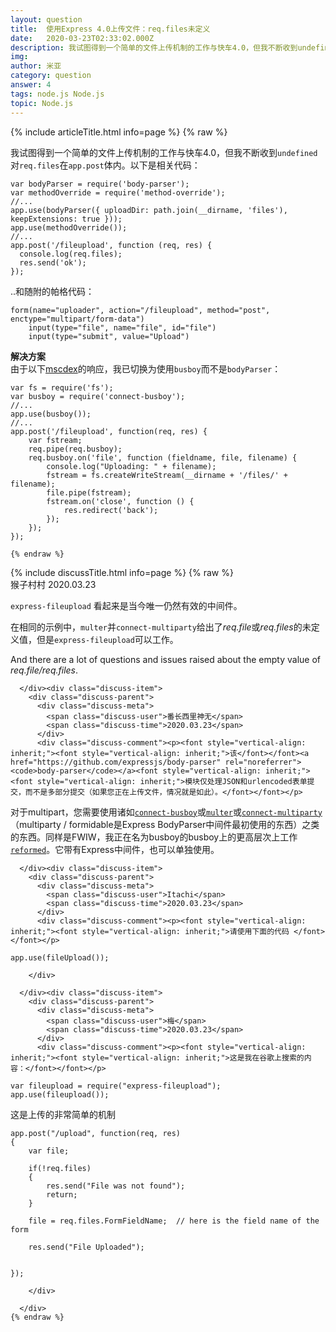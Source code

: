 ```yaml
---
layout: question
title:  使用Express 4.0上传文件：req.files未定义
date:   2020-03-23T02:33:02.000Z
description: 我试图得到一个简单的文件上传机制的工作与快车4.0，但我不断收到undefined对req.files在app.post体内。以下是相关代码：var ...
img: 
author: 米亚
category: question
answer: 4
tags: node.js Node.js
topic: Node.js
---
```

<div class="article-root">
  <div class="article">
    {% include articleTitle.html info=page %}
    {% raw %}
    <div class="article-content"><p><font style="vertical-align: inherit;"><font style="vertical-align: inherit;">我试图得到一个简单的文件上传机制的工作与快车4.0，但我不断收到</font></font><code>undefined</code><font style="vertical-align: inherit;"><font style="vertical-align: inherit;">对</font></font><code>req.files</code><font style="vertical-align: inherit;"><font style="vertical-align: inherit;">在</font></font><code>app.post</code><font style="vertical-align: inherit;"><font style="vertical-align: inherit;">体内。</font><font style="vertical-align: inherit;">以下是相关代码：</font></font></p>

<pre><code>var bodyParser = require('body-parser');<font></font>
var methodOverride = require('method-override');<font></font>
//...<font></font>
app.use(bodyParser({ uploadDir: path.join(__dirname, 'files'), keepExtensions: true })); <font></font>
app.use(methodOverride()); <font></font>
//...<font></font>
app.post('/fileupload', function (req, res) {<font></font>
  console.log(req.files); <font></font>
  res.send('ok'); <font></font>
}); <font></font>
</code></pre>

<p><font style="vertical-align: inherit;"><font style="vertical-align: inherit;">..和随附的帕格代码： </font></font></p>

<pre><code>form(name="uploader", action="/fileupload", method="post", enctype="multipart/form-data")<font></font>
    input(type="file", name="file", id="file")<font></font>
    input(type="submit", value="Upload")<font></font>
</code></pre>

<p><strong><font style="vertical-align: inherit;"><font style="vertical-align: inherit;">解决方案</font></font></strong><br><font style="vertical-align: inherit;"><font style="vertical-align: inherit;"> 
由于</font><font style="vertical-align: inherit;">以下</font></font><a href="https://stackoverflow.com/users/2050455/mscdex"><font style="vertical-align: inherit;"><font style="vertical-align: inherit;">mscdex</font></font></a><font style="vertical-align: inherit;"><font style="vertical-align: inherit;">的响应</font><font style="vertical-align: inherit;">，我已切换为使用</font></font><code>busboy</code><font style="vertical-align: inherit;"><font style="vertical-align: inherit;">而不是</font></font><code>bodyParser</code><font style="vertical-align: inherit;"><font style="vertical-align: inherit;">：</font></font></p>

<pre><code>var fs = require('fs');<font></font>
var busboy = require('connect-busboy');<font></font>
//...<font></font>
app.use(busboy()); <font></font>
//...<font></font>
app.post('/fileupload', function(req, res) {<font></font>
    var fstream;<font></font>
    req.pipe(req.busboy);<font></font>
    req.busboy.on('file', function (fieldname, file, filename) {<font></font>
        console.log("Uploading: " + filename); <font></font>
        fstream = fs.createWriteStream(__dirname + '/files/' + filename);<font></font>
        file.pipe(fstream);<font></font>
        fstream.on('close', function () {<font></font>
            res.redirect('back');<font></font>
        });<font></font>
    });<font></font>
});<font></font>
</code></pre></div>
    {% endraw %}
  </div>

  <div class="discuss-wrapper">
    {% include discussTitle.html info=page %}
    {% raw %}
    <div class="discuss-item">
        <div class="discuss-parent">
          <div class="discuss-meta">
            <span class="discuss-user">猴子村村</span>
            <span class="discuss-time">2020.03.23</span>
          </div>
          <div class="discuss-comment"><p><code>express-fileupload</code><font style="vertical-align: inherit;"><font style="vertical-align: inherit;"> 看起来是当今唯一仍然有效的中间件。</font></font></p>

<p><font style="vertical-align: inherit;"><font style="vertical-align: inherit;">在相同的示例中，</font></font><code>multer</code><font style="vertical-align: inherit;"><font style="vertical-align: inherit;">并</font></font><code>connect-multiparty</code><font style="vertical-align: inherit;"><font style="vertical-align: inherit;">给出了</font></font><em><font style="vertical-align: inherit;"><font style="vertical-align: inherit;">req.file</font></font></em><font style="vertical-align: inherit;"><font style="vertical-align: inherit;">或</font></font><em><font style="vertical-align: inherit;"><font style="vertical-align: inherit;">req.files</font></font></em><font style="vertical-align: inherit;"><font style="vertical-align: inherit;">的未定义值</font><font style="vertical-align: inherit;">，但是</font></font><code>express-fileupload</code><font style="vertical-align: inherit;"><font style="vertical-align: inherit;">可以工作。</font></font></p>

<p>And there are a lot of questions and issues raised about the empty value of <em>req.file/req.files</em>.</p></div>
        </div>
        
      </div><div class="discuss-item">
        <div class="discuss-parent">
          <div class="discuss-meta">
            <span class="discuss-user">番长西里神无</span>
            <span class="discuss-time">2020.03.23</span>
          </div>
          <div class="discuss-comment"><p><font style="vertical-align: inherit;"><font style="vertical-align: inherit;">该</font></font><a href="https://github.com/expressjs/body-parser" rel="noreferrer"><code>body-parser</code></a><font style="vertical-align: inherit;"><font style="vertical-align: inherit;">模块仅处理JSON和urlencoded表单提交，而不是多部分提交（如果您正在上传文件，情况就是如此）。</font></font></p>

<p><font style="vertical-align: inherit;"><font style="vertical-align: inherit;">对于multipart，您需要使用诸如</font></font><a href="https://github.com/mscdex/connect-busboy" rel="noreferrer"><code>connect-busboy</code></a><font style="vertical-align: inherit;"><font style="vertical-align: inherit;">或</font></font><a href="https://github.com/expressjs/multer" rel="noreferrer"><code>multer</code></a><font style="vertical-align: inherit;"><font style="vertical-align: inherit;">或</font></font><a href="https://github.com/andrewrk/connect-multiparty" rel="noreferrer"><code>connect-multiparty</code></a><font style="vertical-align: inherit;"><font style="vertical-align: inherit;">（multiparty / formidable是Express BodyParser中间件最初使用的东西）之类的东西。</font><font style="vertical-align: inherit;">同样是FWIW，我正在名为busboy的busboy上的更高层次上工作</font></font><a href="https://github.com/mscdex/reformed" rel="noreferrer"><code>reformed</code></a><font style="vertical-align: inherit;"><font style="vertical-align: inherit;">。</font><font style="vertical-align: inherit;">它带有Express中间件，也可以单独使用。</font></font></p></div>
        </div>
        
      </div><div class="discuss-item">
        <div class="discuss-parent">
          <div class="discuss-meta">
            <span class="discuss-user">Itachi</span>
            <span class="discuss-time">2020.03.23</span>
          </div>
          <div class="discuss-comment"><p><font style="vertical-align: inherit;"><font style="vertical-align: inherit;">请使用下面的代码 </font></font></p>

<pre><code>app.use(fileUpload());
</code></pre></div>
        </div>
        
      </div><div class="discuss-item">
        <div class="discuss-parent">
          <div class="discuss-meta">
            <span class="discuss-user">梅</span>
            <span class="discuss-time">2020.03.23</span>
          </div>
          <div class="discuss-comment"><p><font style="vertical-align: inherit;"><font style="vertical-align: inherit;">这是我在谷歌上搜索的内容：</font></font></p>

<pre><code>var fileupload = require("express-fileupload");<font></font>
app.use(fileupload());<font></font>
</code></pre>

<p><font style="vertical-align: inherit;"><font style="vertical-align: inherit;">这是上传的非常简单的机制 </font></font></p>

<pre><code>app.post("/upload", function(req, res)<font></font>
{<font></font>
    var file;<font></font>
<font></font>
    if(!req.files)<font></font>
    {<font></font>
        res.send("File was not found");<font></font>
        return;<font></font>
    }<font></font>
<font></font>
    file = req.files.FormFieldName;  // here is the field name of the form<font></font>
<font></font>
    res.send("File Uploaded");<font></font>
<font></font>
<font></font>
});<font></font>
</code></pre></div>
        </div>
        
      </div>
    {% endraw %}
  </div>
<div>
